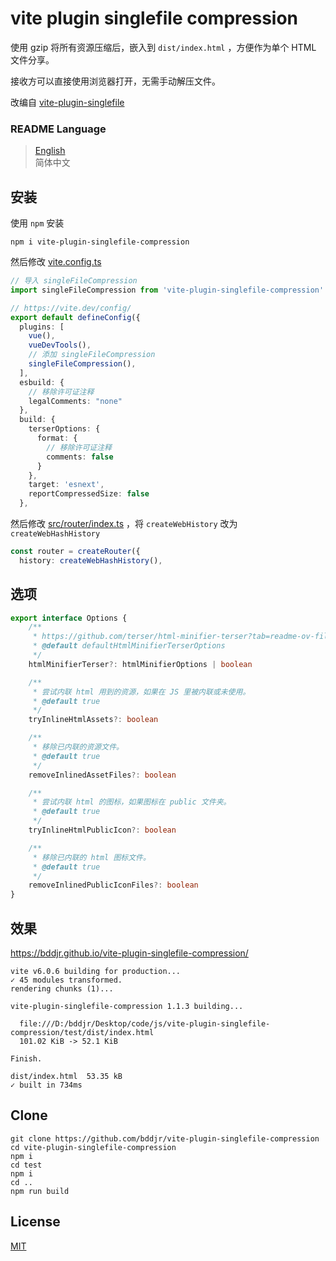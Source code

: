 # vite plugin singlefile compression

使用 gzip 将所有资源压缩后，嵌入到 `dist/index.html` ，方便作为单个 HTML 文件分享。

接收方可以直接使用浏览器打开，无需手动解压文件。

改编自 [vite-plugin-singlefile](https://www.npmjs.com/package/vite-plugin-singlefile)

### README Language

> [English](README.md)  
> 简体中文

## 安装

使用 `npm` 安装

```
npm i vite-plugin-singlefile-compression
```

然后修改 [vite.config.ts](test/vite.config.ts#L14)

```ts
// 导入 singleFileCompression
import singleFileCompression from 'vite-plugin-singlefile-compression'

// https://vite.dev/config/
export default defineConfig({
  plugins: [
    vue(),
    vueDevTools(),
    // 添加 singleFileCompression
    singleFileCompression(),
  ],
  esbuild: {
    // 移除许可证注释
    legalComments: "none"
  },
  build: {
    terserOptions: {
      format: {
        // 移除许可证注释
        comments: false
      }
    },
    target: 'esnext',
    reportCompressedSize: false
  },
```

然后修改 [src/router/index.ts](test/src/router/index.ts#L5) ，将 `createWebHistory` 改为 `createWebHashHistory`

```ts
const router = createRouter({
  history: createWebHashHistory(),
```

## 选项

```ts
export interface Options {
    /**
     * https://github.com/terser/html-minifier-terser?tab=readme-ov-file#options-quick-reference
     * @default defaultHtmlMinifierTerserOptions
     */
    htmlMinifierTerser?: htmlMinifierOptions | boolean

    /**
     * 尝试内联 html 用到的资源，如果在 JS 里被内联或未使用。
     * @default true
     */
    tryInlineHtmlAssets?: boolean

    /**
     * 移除已内联的资源文件。
     * @default true
     */
    removeInlinedAssetFiles?: boolean

    /**
     * 尝试内联 html 的图标，如果图标在 public 文件夹。
     * @default true
     */
    tryInlineHtmlPublicIcon?: boolean

    /**
     * 移除已内联的 html 图标文件。
     * @default true
     */
    removeInlinedPublicIconFiles?: boolean
}
```

## 效果

https://bddjr.github.io/vite-plugin-singlefile-compression/

```
vite v6.0.6 building for production...
✓ 45 modules transformed.
rendering chunks (1)...

vite-plugin-singlefile-compression 1.1.3 building...

  file:///D:/bddjr/Desktop/code/js/vite-plugin-singlefile-compression/test/dist/index.html
  101.02 KiB -> 52.1 KiB

Finish.

dist/index.html  53.35 kB
✓ built in 734ms
```

## Clone

```
git clone https://github.com/bddjr/vite-plugin-singlefile-compression
cd vite-plugin-singlefile-compression
npm i
cd test
npm i
cd ..
npm run build
```

## License

[MIT](LICENSE.txt)
